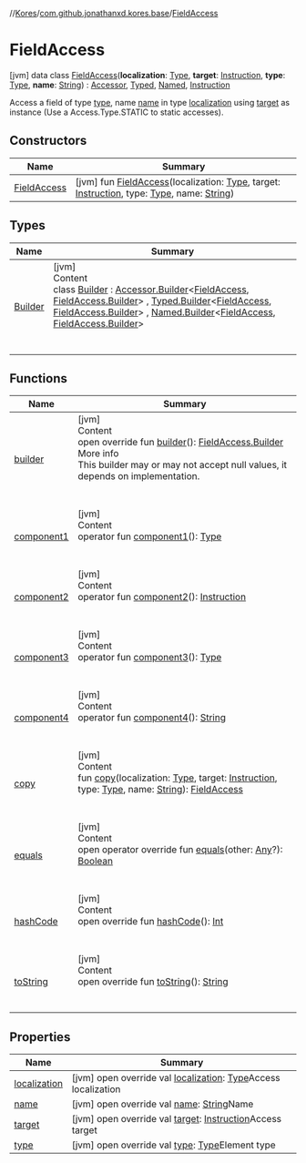 //[Kores](../../index.md)/[com.github.jonathanxd.kores.base](../index.md)/[FieldAccess](index.md)



# FieldAccess  
 [jvm] data class [FieldAccess](index.md)(**localization**: [Type](https://docs.oracle.com/javase/8/docs/api/java/lang/reflect/Type.html), **target**: [Instruction](../../com.github.jonathanxd.kores/-instruction/index.md), **type**: [Type](https://docs.oracle.com/javase/8/docs/api/java/lang/reflect/Type.html), **name**: [String](https://kotlinlang.org/api/latest/jvm/stdlib/kotlin/-string/index.html)) : [Accessor](../-accessor/index.md), [Typed](../-typed/index.md), [Named](../-named/index.md), [Instruction](../../com.github.jonathanxd.kores/-instruction/index.md)

Access a field of type [type](type.md), name [name](name.md) in type [localization](localization.md) using [target](target.md) as instance (Use a Access.Type.STATIC to static accesses).

   


## Constructors  
  
|  Name|  Summary| 
|---|---|
| <a name="com.github.jonathanxd.kores.base/FieldAccess/FieldAccess/#java.lang.reflect.Type#com.github.jonathanxd.kores.Instruction#java.lang.reflect.Type#kotlin.String/PointingToDeclaration/"></a>[FieldAccess](-field-access.md)| <a name="com.github.jonathanxd.kores.base/FieldAccess/FieldAccess/#java.lang.reflect.Type#com.github.jonathanxd.kores.Instruction#java.lang.reflect.Type#kotlin.String/PointingToDeclaration/"></a> [jvm] fun [FieldAccess](-field-access.md)(localization: [Type](https://docs.oracle.com/javase/8/docs/api/java/lang/reflect/Type.html), target: [Instruction](../../com.github.jonathanxd.kores/-instruction/index.md), type: [Type](https://docs.oracle.com/javase/8/docs/api/java/lang/reflect/Type.html), name: [String](https://kotlinlang.org/api/latest/jvm/stdlib/kotlin/-string/index.html))   <br>


## Types  
  
|  Name|  Summary| 
|---|---|
| <a name="com.github.jonathanxd.kores.base/FieldAccess.Builder///PointingToDeclaration/"></a>[Builder](-builder/index.md)| <a name="com.github.jonathanxd.kores.base/FieldAccess.Builder///PointingToDeclaration/"></a>[jvm]  <br>Content  <br>class [Builder](-builder/index.md) : [Accessor.Builder](../-accessor/-builder/index.md)<[FieldAccess](index.md), [FieldAccess.Builder](-builder/index.md)> , [Typed.Builder](../-typed/-builder/index.md)<[FieldAccess](index.md), [FieldAccess.Builder](-builder/index.md)> , [Named.Builder](../-named/-builder/index.md)<[FieldAccess](index.md), [FieldAccess.Builder](-builder/index.md)>   <br><br><br>


## Functions  
  
|  Name|  Summary| 
|---|---|
| <a name="com.github.jonathanxd.kores.base/FieldAccess/builder/#/PointingToDeclaration/"></a>[builder](builder.md)| <a name="com.github.jonathanxd.kores.base/FieldAccess/builder/#/PointingToDeclaration/"></a>[jvm]  <br>Content  <br>open override fun [builder](builder.md)(): [FieldAccess.Builder](-builder/index.md)  <br>More info  <br>This builder may or may not accept null values, it depends on implementation.  <br><br><br>
| <a name="com.github.jonathanxd.kores.base/FieldAccess/component1/#/PointingToDeclaration/"></a>[component1](component1.md)| <a name="com.github.jonathanxd.kores.base/FieldAccess/component1/#/PointingToDeclaration/"></a>[jvm]  <br>Content  <br>operator fun [component1](component1.md)(): [Type](https://docs.oracle.com/javase/8/docs/api/java/lang/reflect/Type.html)  <br><br><br>
| <a name="com.github.jonathanxd.kores.base/FieldAccess/component2/#/PointingToDeclaration/"></a>[component2](component2.md)| <a name="com.github.jonathanxd.kores.base/FieldAccess/component2/#/PointingToDeclaration/"></a>[jvm]  <br>Content  <br>operator fun [component2](component2.md)(): [Instruction](../../com.github.jonathanxd.kores/-instruction/index.md)  <br><br><br>
| <a name="com.github.jonathanxd.kores.base/FieldAccess/component3/#/PointingToDeclaration/"></a>[component3](component3.md)| <a name="com.github.jonathanxd.kores.base/FieldAccess/component3/#/PointingToDeclaration/"></a>[jvm]  <br>Content  <br>operator fun [component3](component3.md)(): [Type](https://docs.oracle.com/javase/8/docs/api/java/lang/reflect/Type.html)  <br><br><br>
| <a name="com.github.jonathanxd.kores.base/FieldAccess/component4/#/PointingToDeclaration/"></a>[component4](component4.md)| <a name="com.github.jonathanxd.kores.base/FieldAccess/component4/#/PointingToDeclaration/"></a>[jvm]  <br>Content  <br>operator fun [component4](component4.md)(): [String](https://kotlinlang.org/api/latest/jvm/stdlib/kotlin/-string/index.html)  <br><br><br>
| <a name="com.github.jonathanxd.kores.base/FieldAccess/copy/#java.lang.reflect.Type#com.github.jonathanxd.kores.Instruction#java.lang.reflect.Type#kotlin.String/PointingToDeclaration/"></a>[copy](copy.md)| <a name="com.github.jonathanxd.kores.base/FieldAccess/copy/#java.lang.reflect.Type#com.github.jonathanxd.kores.Instruction#java.lang.reflect.Type#kotlin.String/PointingToDeclaration/"></a>[jvm]  <br>Content  <br>fun [copy](copy.md)(localization: [Type](https://docs.oracle.com/javase/8/docs/api/java/lang/reflect/Type.html), target: [Instruction](../../com.github.jonathanxd.kores/-instruction/index.md), type: [Type](https://docs.oracle.com/javase/8/docs/api/java/lang/reflect/Type.html), name: [String](https://kotlinlang.org/api/latest/jvm/stdlib/kotlin/-string/index.html)): [FieldAccess](index.md)  <br><br><br>
| <a name="kotlin/Any/equals/#kotlin.Any?/PointingToDeclaration/"></a>[equals](../../com.github.jonathanxd.kores.util/-simple-resolver/index.md#%5Bkotlin%2FAny%2Fequals%2F%23kotlin.Any%3F%2FPointingToDeclaration%2F%5D%2FFunctions%2F-427383591)| <a name="kotlin/Any/equals/#kotlin.Any?/PointingToDeclaration/"></a>[jvm]  <br>Content  <br>open operator override fun [equals](../../com.github.jonathanxd.kores.util/-simple-resolver/index.md#%5Bkotlin%2FAny%2Fequals%2F%23kotlin.Any%3F%2FPointingToDeclaration%2F%5D%2FFunctions%2F-427383591)(other: [Any](https://kotlinlang.org/api/latest/jvm/stdlib/kotlin/-any/index.html)?): [Boolean](https://kotlinlang.org/api/latest/jvm/stdlib/kotlin/-boolean/index.html)  <br><br><br>
| <a name="kotlin/Any/hashCode/#/PointingToDeclaration/"></a>[hashCode](../../com.github.jonathanxd.kores.util/-simple-resolver/index.md#%5Bkotlin%2FAny%2FhashCode%2F%23%2FPointingToDeclaration%2F%5D%2FFunctions%2F-427383591)| <a name="kotlin/Any/hashCode/#/PointingToDeclaration/"></a>[jvm]  <br>Content  <br>open override fun [hashCode](../../com.github.jonathanxd.kores.util/-simple-resolver/index.md#%5Bkotlin%2FAny%2FhashCode%2F%23%2FPointingToDeclaration%2F%5D%2FFunctions%2F-427383591)(): [Int](https://kotlinlang.org/api/latest/jvm/stdlib/kotlin/-int/index.html)  <br><br><br>
| <a name="kotlin/Any/toString/#/PointingToDeclaration/"></a>[toString](../../com.github.jonathanxd.kores.util/-simple-resolver/index.md#%5Bkotlin%2FAny%2FtoString%2F%23%2FPointingToDeclaration%2F%5D%2FFunctions%2F-427383591)| <a name="kotlin/Any/toString/#/PointingToDeclaration/"></a>[jvm]  <br>Content  <br>open override fun [toString](../../com.github.jonathanxd.kores.util/-simple-resolver/index.md#%5Bkotlin%2FAny%2FtoString%2F%23%2FPointingToDeclaration%2F%5D%2FFunctions%2F-427383591)(): [String](https://kotlinlang.org/api/latest/jvm/stdlib/kotlin/-string/index.html)  <br><br><br>


## Properties  
  
|  Name|  Summary| 
|---|---|
| <a name="com.github.jonathanxd.kores.base/FieldAccess/localization/#/PointingToDeclaration/"></a>[localization](localization.md)| <a name="com.github.jonathanxd.kores.base/FieldAccess/localization/#/PointingToDeclaration/"></a> [jvm] open override val [localization](localization.md): [Type](https://docs.oracle.com/javase/8/docs/api/java/lang/reflect/Type.html)Access localization   <br>
| <a name="com.github.jonathanxd.kores.base/FieldAccess/name/#/PointingToDeclaration/"></a>[name](name.md)| <a name="com.github.jonathanxd.kores.base/FieldAccess/name/#/PointingToDeclaration/"></a> [jvm] open override val [name](name.md): [String](https://kotlinlang.org/api/latest/jvm/stdlib/kotlin/-string/index.html)Name   <br>
| <a name="com.github.jonathanxd.kores.base/FieldAccess/target/#/PointingToDeclaration/"></a>[target](target.md)| <a name="com.github.jonathanxd.kores.base/FieldAccess/target/#/PointingToDeclaration/"></a> [jvm] open override val [target](target.md): [Instruction](../../com.github.jonathanxd.kores/-instruction/index.md)Access target   <br>
| <a name="com.github.jonathanxd.kores.base/FieldAccess/type/#/PointingToDeclaration/"></a>[type](type.md)| <a name="com.github.jonathanxd.kores.base/FieldAccess/type/#/PointingToDeclaration/"></a> [jvm] open override val [type](type.md): [Type](https://docs.oracle.com/javase/8/docs/api/java/lang/reflect/Type.html)Element type   <br>

